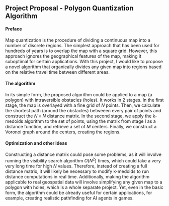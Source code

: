 ## Project Proposal - Polygon Quantization Algorithm

#### Preface
Map quantization is the procedure of dividing a continuous map into a number of discrete regions. The simplest approach that has been used for hundreds of years is to overlap the map with a square grid. However, this approach ignores the geographical features of the map, making it suboptimal for certain applications. With this project, I would like to propose a novel algorithm that organically divides any given map into regions based on the relative travel time between different areas.

#### The algorithm
In its simple form, the proposed algorithm could be applied to a map (a polygon) with intraversible obstacles (holes). It works in 2 stages. In the first stage, the map is overlayed with a fine grid of $N$ points. Then, we calculate the shortest path (around the obstacles) betweeen every pair of points and construct the $N \times N$ distance matrix. In the second stage, we apply the k-medoids algorithm to the set of points, using the matrix from stage I as a distance function, and retrieve a set of $M$ centers. Finally, we construct a Voronoi graph around the centers, creating the regions.

#### Optimization and other ideas
Constructing a distance matrix could pose some problems, as it will involve running the visibility search algorithm $O(N^2)$ times, which could take a very very long time for high $N$ values. Therefore, instead of creating a full distance matrix, it will likely be necessary to modify k-medoids to run distance computations in real time. Additionally, making the algorithm applicable to real geospatial data will involve simplifying any given map to a polygon with holes, which is a whole separate project. Yet, even in the basic form, the algorithm could be already useful for certain applications, for example, creating realistic pathfinding for AI agents in games.
